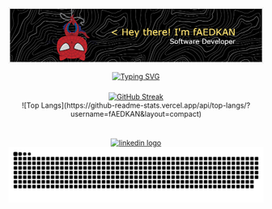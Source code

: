 ![Header](./spiderman-header.png)

<div align="center">
<a href="https://git.io/typing-svg"><img src="https://readme-typing-svg.demolab.com?font=Ubuntu&weight=400&size=25&duration=3000&pause=500&color=89DDFF&center=true&vCenter=true&multiline=true&width=650&height=75&lines=Tech+enthusiast%2C+fascinated+by+astronomy%2C+;huge+fan+of+video+games+and+pizza+lover." alt="Typing SVG" /></a>
</div>

###

<div align="center">
  <a href="https://git.io/streak-stats"><img src="https://streak-stats.demolab.com?user=fAEDKAN&border_radius=20&date_format=j%20M%5B%20Y%5D&background=45%2C616161%2C000000&stroke=FFE370&ring=FCFCFC&fire=FFE370&sideNums=FFE370&border=FFFFFF&currStreakNum=FFE370&sideLabels=FCFCFC&currStreakLabel=FFE370&dates=FCFCFC" alt="GitHub Streak" /></a>
</div>
<div align="center">
![Top Langs](https://github-readme-stats.vercel.app/api/top-langs/?username=fAEDKAN&layout=compact)
</div>

###

<br clear="both">
<div align="center">
  <a href="https://www.linkedin.com/in/sommafederico/" target="_blank">
    <img src="https://img.shields.io/static/v1?message=LinkedIn&logo=linkedin&label=&color=0077B5&logoColor=white&labelColor=&style=for-the-badge" height="30" alt="linkedin logo"  />
  </a>
</div>

<div align="center">
  <img src="https://github.com/fAEDKAN/fAEDKAN/blob/output/github-contribution-grid-snake-dark.svg"/>
</div>

###
